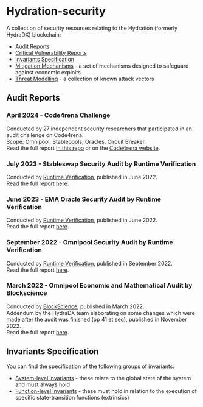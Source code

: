 # Hydration-security
A collection of security resources relating to the Hydration (formerly HydraDX) blockchain:

* [Audit Reports](/audit-reports)
* [Critical Vulnerability Reports](/criticals.md)
* [Invariants Specification](/invariants)
* [Mitigation Mechanisms](/mitigation_mechanisms.md) - a set of mechanisms designed to safeguard against economic exploits
* [Threat Modelling](/threat_modelling.md) - a collection of known attack vectors

## Audit Reports
### April 2024 - Code4rena Challenge
Conducted by 27 independent security researchers that participated in an audit challenge on Code4rena.  
Scope: Omnipool, Stablepools, Oracles, Circuit Breaker.  
Read the full report [in this repo](/audit-reports/240410-code4rena-competition.md) or on the [Code4rena website](https://code4rena.com/reports/2024-02-hydradx).

### July 2023 - Stableswap Security Audit by Runtime Verification
Conducted by [Runtime Verification](https://runtimeverification.com/), published in June 2022.  
Read the full report [here](/audit-reports/230724-Runtime-Verification-Stableswap-Security-Audit.pdf).

### June 2023 - EMA Oracle Security Audit by Runtime Verification
Conducted by [Runtime Verification](https://runtimeverification.com/), published in June 2022.  
Read the full report [here](/audit-reports/230619-Runtime-Verification-EMA-Oracle-Security-Audit.pdf).

### September 2022 - Omnipool Security Audit by Runtime Verification
Conducted by [Runtime Verification](https://runtimeverification.com/), published in September 2022.  
Read the full report [here](/audit-reports/220907-Runtime-Verification-Omnipool-Security-Audit.pdf).

### March 2022 - Omnipool Economic and Mathematical Audit by Blockscience
Conducted by [BlockScience](https://block.science/), published in March 2022.  
Addendum by the HydraDX team elaborating on some changes which were made after the audit was finished (pp 41 et seq), published in November 2022.  
Read the full report [here](/audit-reports/220322-BlockScience-Omnipool-Report+addendum-by-HydraDX.pdf).

## Invariants Specification
You can find the specification of the following groups of invariants:
* [System-level invariants](/invariants/system-level) - these relate to the global state of the system and must always hold
* [Function-level invariants](/invariants/function-level) - these must hold in relation to the execution of specific state-transition functions (extrinsics)
